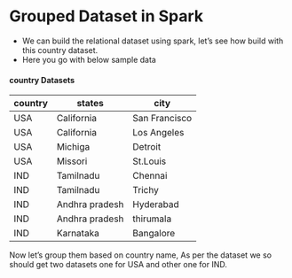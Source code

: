 # Grouped Dataset in Spark


-	We can build the relational dataset using spark, let’s see how build with this country dataset.
-	Here you go with below sample data

#### country Datasets

country | states | city
--- | --- | ---
|    USA|    California|San Francisco|
|    USA|    California|  Los Angeles|
|    USA|       Michiga|      Detroit|
|    USA|       Missori|     St.Louis|
|    IND|     Tamilnadu|      Chennai|
|    IND|     Tamilnadu|       Trichy|
|    IND|Andhra pradesh|    Hyderabad|
|    IND|Andhra pradesh|    thirumala|
|    IND|     Karnataka|    Bangalore|

Now let’s group them based on country name, As per  the dataset we so should get two datasets one for USA and other one for IND.
